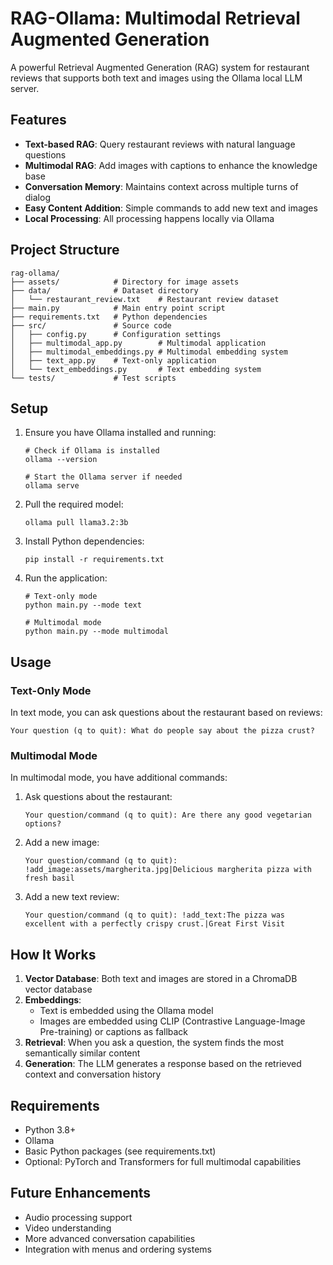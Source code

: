 # RAG-Ollama: Multimodal Retrieval Augmented Generation

A powerful Retrieval Augmented Generation (RAG) system for restaurant reviews that supports both text and images using the Ollama local LLM server.

## Features

- **Text-based RAG**: Query restaurant reviews with natural language questions
- **Multimodal RAG**: Add images with captions to enhance the knowledge base
- **Conversation Memory**: Maintains context across multiple turns of dialog
- **Easy Content Addition**: Simple commands to add new text and images
- **Local Processing**: All processing happens locally via Ollama

## Project Structure

```
rag-ollama/
├── assets/            # Directory for image assets
├── data/              # Dataset directory
│   └── restaurant_review.txt    # Restaurant review dataset
├── main.py            # Main entry point script
├── requirements.txt   # Python dependencies
├── src/               # Source code
│   ├── config.py      # Configuration settings
│   ├── multimodal_app.py        # Multimodal application
│   ├── multimodal_embeddings.py # Multimodal embedding system
│   ├── text_app.py    # Text-only application
│   └── text_embeddings.py       # Text embedding system
└── tests/             # Test scripts
```

## Setup

1. Ensure you have Ollama installed and running:
   ```
   # Check if Ollama is installed
   ollama --version
   
   # Start the Ollama server if needed
   ollama serve
   ```

2. Pull the required model:
   ```
   ollama pull llama3.2:3b
   ```

3. Install Python dependencies:
   ```
   pip install -r requirements.txt
   ```

4. Run the application:
   ```
   # Text-only mode
   python main.py --mode text
   
   # Multimodal mode
   python main.py --mode multimodal
   ```

## Usage

### Text-Only Mode

In text mode, you can ask questions about the restaurant based on reviews:

```
Your question (q to quit): What do people say about the pizza crust?
```

### Multimodal Mode

In multimodal mode, you have additional commands:

1. Ask questions about the restaurant:
   ```
   Your question/command (q to quit): Are there any good vegetarian options?
   ```

2. Add a new image:
   ```
   Your question/command (q to quit): !add_image:assets/margherita.jpg|Delicious margherita pizza with fresh basil
   ```

3. Add a new text review:
   ```
   Your question/command (q to quit): !add_text:The pizza was excellent with a perfectly crispy crust.|Great First Visit
   ```

## How It Works

1. **Vector Database**: Both text and images are stored in a ChromaDB vector database
2. **Embeddings**:
   - Text is embedded using the Ollama model
   - Images are embedded using CLIP (Contrastive Language-Image Pre-training) or captions as fallback
3. **Retrieval**: When you ask a question, the system finds the most semantically similar content
4. **Generation**: The LLM generates a response based on the retrieved context and conversation history

## Requirements

- Python 3.8+
- Ollama
- Basic Python packages (see requirements.txt)
- Optional: PyTorch and Transformers for full multimodal capabilities

## Future Enhancements

- Audio processing support
- Video understanding
- More advanced conversation capabilities
- Integration with menus and ordering systems